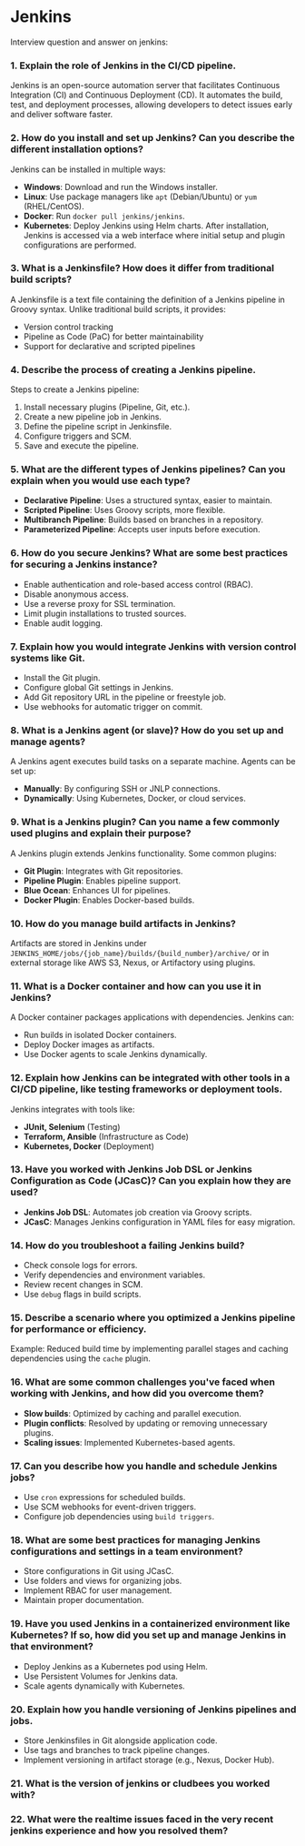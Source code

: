 # Jenkins

Interview question and answer on jenkins:

### 1. Explain the role of Jenkins in the CI/CD pipeline.
Jenkins is an open-source automation server that facilitates Continuous Integration (CI) and Continuous Deployment (CD). It automates the build, test, and deployment processes, allowing developers to detect issues early and deliver software faster.

### 2. How do you install and set up Jenkins? Can you describe the different installation options?
Jenkins can be installed in multiple ways:
- **Windows**: Download and run the Windows installer.
- **Linux**: Use package managers like `apt` (Debian/Ubuntu) or `yum` (RHEL/CentOS).
- **Docker**: Run `docker pull jenkins/jenkins`.
- **Kubernetes**: Deploy Jenkins using Helm charts.
After installation, Jenkins is accessed via a web interface where initial setup and plugin configurations are performed.

### 3. What is a Jenkinsfile? How does it differ from traditional build scripts?
A Jenkinsfile is a text file containing the definition of a Jenkins pipeline in Groovy syntax. Unlike traditional build scripts, it provides:
- Version control tracking
- Pipeline as Code (PaC) for better maintainability
- Support for declarative and scripted pipelines

### 4. Describe the process of creating a Jenkins pipeline.
Steps to create a Jenkins pipeline:
1. Install necessary plugins (Pipeline, Git, etc.).
2. Create a new pipeline job in Jenkins.
3. Define the pipeline script in Jenkinsfile.
4. Configure triggers and SCM.
5. Save and execute the pipeline.

### 5. What are the different types of Jenkins pipelines? Can you explain when you would use each type?
- **Declarative Pipeline**: Uses a structured syntax, easier to maintain.
- **Scripted Pipeline**: Uses Groovy scripts, more flexible.
- **Multibranch Pipeline**: Builds based on branches in a repository.
- **Parameterized Pipeline**: Accepts user inputs before execution.

### 6. How do you secure Jenkins? What are some best practices for securing a Jenkins instance?
- Enable authentication and role-based access control (RBAC).
- Disable anonymous access.
- Use a reverse proxy for SSL termination.
- Limit plugin installations to trusted sources.
- Enable audit logging.

### 7. Explain how you would integrate Jenkins with version control systems like Git.
- Install the Git plugin.
- Configure global Git settings in Jenkins.
- Add Git repository URL in the pipeline or freestyle job.
- Use webhooks for automatic trigger on commit.

### 8. What is a Jenkins agent (or slave)? How do you set up and manage agents?
A Jenkins agent executes build tasks on a separate machine. Agents can be set up:
- **Manually**: By configuring SSH or JNLP connections.
- **Dynamically**: Using Kubernetes, Docker, or cloud services.

### 9. What is a Jenkins plugin? Can you name a few commonly used plugins and explain their purpose?
A Jenkins plugin extends Jenkins functionality. Some common plugins:
- **Git Plugin**: Integrates with Git repositories.
- **Pipeline Plugin**: Enables pipeline support.
- **Blue Ocean**: Enhances UI for pipelines.
- **Docker Plugin**: Enables Docker-based builds.

### 10. How do you manage build artifacts in Jenkins?
Artifacts are stored in Jenkins under `JENKINS_HOME/jobs/{job_name}/builds/{build_number}/archive/` or in external storage like AWS S3, Nexus, or Artifactory using plugins.

### 11. What is a Docker container and how can you use it in Jenkins?
A Docker container packages applications with dependencies. Jenkins can:
- Run builds in isolated Docker containers.
- Deploy Docker images as artifacts.
- Use Docker agents to scale Jenkins dynamically.

### 12. Explain how Jenkins can be integrated with other tools in a CI/CD pipeline, like testing frameworks or deployment tools.
Jenkins integrates with tools like:
- **JUnit, Selenium** (Testing)
- **Terraform, Ansible** (Infrastructure as Code)
- **Kubernetes, Docker** (Deployment)

### 13. Have you worked with Jenkins Job DSL or Jenkins Configuration as Code (JCasC)? Can you explain how they are used?
- **Jenkins Job DSL**: Automates job creation via Groovy scripts.
- **JCasC**: Manages Jenkins configuration in YAML files for easy migration.

### 14. How do you troubleshoot a failing Jenkins build?
- Check console logs for errors.
- Verify dependencies and environment variables.
- Review recent changes in SCM.
- Use `debug` flags in build scripts.

### 15. Describe a scenario where you optimized a Jenkins pipeline for performance or efficiency.
Example: Reduced build time by implementing parallel stages and caching dependencies using the `cache` plugin.

### 16. What are some common challenges you've faced when working with Jenkins, and how did you overcome them?
- **Slow builds**: Optimized by caching and parallel execution.
- **Plugin conflicts**: Resolved by updating or removing unnecessary plugins.
- **Scaling issues**: Implemented Kubernetes-based agents.

### 17. Can you describe how you handle and schedule Jenkins jobs?
- Use `cron` expressions for scheduled builds.
- Use SCM webhooks for event-driven triggers.
- Configure job dependencies using `build triggers`.

### 18. What are some best practices for managing Jenkins configurations and settings in a team environment?
- Store configurations in Git using JCasC.
- Use folders and views for organizing jobs.
- Implement RBAC for user management.
- Maintain proper documentation.

### 19. Have you used Jenkins in a containerized environment like Kubernetes? If so, how did you set up and manage Jenkins in that environment?
- Deploy Jenkins as a Kubernetes pod using Helm.
- Use Persistent Volumes for Jenkins data.
- Scale agents dynamically with Kubernetes.

### 20. Explain how you handle versioning of Jenkins pipelines and jobs.
- Store Jenkinsfiles in Git alongside application code.
- Use tags and branches to track pipeline changes.
- Implement versioning in artifact storage (e.g., Nexus, Docker Hub).

### 21. What is the version of jenkins or cludbees you worked with?


### 22. What were the realtime issues faced in the very recent jenkins experience and how you resolved them?